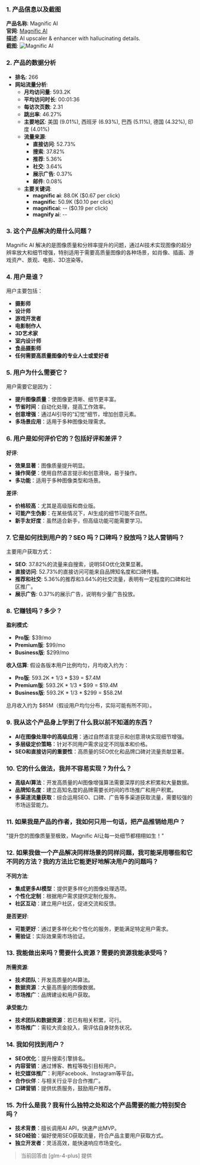 ### 1. 产品信息以及截图

**产品名称**: Magnific AI  
**官网**: [Magnific AI](https://magnific.ai)  
**描述**: AI upscaler & enhancer with hallucinating details.  
**截图**: ![Magnific AI](https://cdn-images.toolify.ai/170126081078690789.jpg)

### 2. 产品的数据分析

- **排名**: 266
- **网站流量分析**:
  - **月均访问量**: 593.2K
  - **平均访问时长**: 00:01:36
  - **每访次页数**: 2.31
  - **跳出率**: 46.27%
  - **主要地区**: 美国 (9.01%), 西班牙 (6.93%), 巴西 (5.11%), 德国 (4.32%), 印度 (4.01%)
  - **流量来源**:
    - **直接访问**: 52.73%
    - **搜索**: 37.82%
    - **推荐**: 5.36%
    - **社交**: 3.64%
    - **展示广告**: 0.37%
    - **邮件**: 0.08%
  - **主要关键词**: 
    - **magnific ai**: 88.0K ($0.67 per click)
    - **magnific**: 50.9K ($0.10 per click)
    - **magnificai**: -- ($0.19 per click)
    - **magnify ai**: --

### 3. 这个产品解决的是什么问题？

Magnific AI 解决的是图像质量和分辨率提升的问题，通过AI技术实现图像的超分辨率放大和细节增强，特别适用于需要高质量图像的各种场景，如肖像、插画、游戏资产、景观、电影、3D渲染等。

### 4. 用户是谁？

用户主要包括：
- **摄影师**
- **设计师**
- **游戏开发者**
- **电影制作人**
- **3D艺术家**
- **室内设计师**
- **食品摄影师**
- **任何需要高质量图像的专业人士或爱好者**

### 5. 用户为什么需要它？

用户需要它是因为：
- **提升图像质量**：使图像更清晰、细节更丰富。
- **节省时间**：自动化处理，提高工作效率。
- **创意增强**：通过AI引导的“幻觉”细节，增加创意元素。
- **多场景应用**：适用于多种图像处理需求。

### 6. 用户是如何评价它的？包括好评和差评？

**好评**:
- **效果显著**：图像质量提升明显。
- **操作简便**：使用自然语言提示和创意滑块，易于操作。
- **多功能**：适用于多种图像类型和场景。

**差评**:
- **价格较高**：尤其是高级版和商业版。
- **可能产生伪影**：在某些情况下，AI生成的细节可能不自然。
- **新手友好度**：虽然适合新手，但高级功能可能需要学习。

### 7. 它是如何找到用户的？SEO 吗？口碑吗？投放吗？达人营销吗？

主要用户获取方式：
- **SEO**: 37.82%的流量来自搜索，说明SEO优化效果显著。
- **直接访问**: 52.73%的直接访问可能来自品牌知名度和口碑传播。
- **推荐和社交**: 5.36%的推荐和3.64%的社交流量，表明有一定程度的口碑和社区推广。
- **展示广告**: 0.37%的展示广告，说明有少量广告投放。

### 8. 它赚钱吗？多少？

**盈利模式**:
- **Pro版**: $39/mo
- **Premium版**: $99/mo
- **Business版**: $299/mo

**收入估算**:
假设各版本用户比例均匀，月均收入约为：
- **Pro版**: 593.2K * 1/3 * $39 = $7.4M
- **Premium版**: 593.2K * 1/3 * $99 = $19.4M
- **Business版**: 593.2K * 1/3 * $299 = $58.2M

总月收入约为 $85M（假设用户均匀分布，实际可能有所不同）。

### 9. 我从这个产品身上学到了什么我以前不知道的东西？

- **AI在图像处理中的高级应用**：通过自然语言提示和创意滑块实现细节增强。
- **多层级定价策略**：针对不同用户需求设定不同版本和价格。
- **SEO和直接访问的重要性**：高质量的SEO优化和品牌口碑对流量贡献显著。

### 10. 它的什么做法，我并不容易实现？为什么？

- **高级AI算法**：开发高质量的AI图像增强算法需要深厚的技术积累和大量数据。
- **品牌知名度**：建立高知名度的品牌需要长时间的市场推广和用户积累。
- **多渠道流量获取**：综合运用SEO、口碑、广告等多渠道获取流量，需要较强的市场运营能力。

### 11. 如果我是产品的作者，我如何只用一句话，把产品推销给用户？

"提升您的图像质量至极致，Magnific AI让每一处细节都栩栩如生！"

### 12. 如果我做一个产品解决同样场景的同样问题，我可能采用哪些和它不同的方法？我的方法比它能更好地解决用户的问题吗？

**不同方法**:
- **集成更多AI模型**：提供更多样化的图像处理选项。
- **个性化定制**：根据用户需求提供定制化服务。
- **社区互动**：建立用户社区，促进交流和反馈。

**是否更好**:
- **可能更好**：通过更多样化和个性化的服务，更能满足特定用户需求。
- **需验证**：实际效果需市场验证。

### 13. 我能做出来吗？需要什么资源？需要的资源我能承受吗？

**所需资源**:
- **技术团队**：开发高质量的AI算法。
- **数据资源**：大量高质量的图像数据。
- **市场推广**：品牌建设和用户获取。

**承受能力**:
- **技术团队和数据资源**：若已有相关积累，可行。
- **市场推广**：需较大资金投入，需评估自身财务状况。

### 14. 我如何找到用户？

- **SEO优化**：提升搜索引擎排名。
- **内容营销**：通过博客、教程等吸引目标用户。
- **社交媒体推广**：利用Facebook、Instagram等平台。
- **合作伙伴**：与相关行业平台合作推广。
- **口碑营销**：提供优质服务，鼓励用户推荐。

### 15. 为什么是我？我有什么独特之处和这个产品需要的能力特别契合吗？

- **技术背景**：擅长调用AI API，快速产出MVP。
- **SEO经验**：偏好使用SEO获取流量，符合产品主要用户获取方式。
- **独立开发者**：灵活高效，能快速响应市场变化。

> 当前回答由 [glm-4-plus] 提供